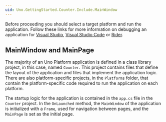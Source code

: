 ```yaml
---
uid: Uno.GettingStarted.Counter.Include.MainWindow
---
```


Before proceeding you should select a target platform and run the application. Follow these links for more information on debugging an application for [Visual Studio](xref:Uno.GettingStarted.CreateAnApp.VS2022), [Visual Studio Code](xref:Uno.GettingStarted.CreateAnApp.VSCode) or [Rider](xref:Uno.GettingStarted.CreateAnApp.Rider).

## MainWindow and MainPage

The majority of an Uno Platform application is defined in a class library project, in this case, named `Counter`. This project contains files that define the layout of the application and files that implement the application logic. There are also platform-specific projects, in the `Platforms` folder, that contain the platform-specific code required to run the application on each platform.

The startup logic for the application is contained in the `app.cs` file in the `Counter` project. In the `OnLaunched` method, the `MainWindow` of the application is initialized with a `Frame`, used for navigation between pages, and the `MainPage` is set as the initial page.